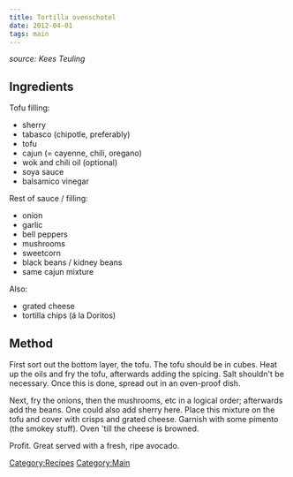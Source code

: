 ```yaml
---
title: Tortilla ovenschotel
date: 2012-04-01
tags: main
---
```


*source: Kees Teuling*

Ingredients
-----------

Tofu filling:

-   sherry
-   tabasco (chipotle, preferably)
-   tofu
-   cajun (= cayenne, chili, oregano)
-   wok and chili oil (optional)
-   soya sauce
-   balsamico vinegar

Rest of sauce / filling:

-   onion
-   garlic
-   bell peppers
-   mushrooms
-   sweetcorn
-   black beans / kidney beans
-   same cajun mixture

Also:

-   grated cheese
-   tortilla chips (á la Doritos)

Method
------

First sort out the bottom layer, the tofu. The tofu should be in cubes.
Heat up the oils and fry the tofu, afterwards adding the spicing. Salt
shouldn't be necessary. Once this is done, spread out in an oven-proof
dish.

Next, fry the onions, then the mushrooms, etc in a logical order;
afterwards add the beans. One could also add sherry here. Place this
mixture on the tofu and cover with crisps and grated cheese. Garnish
with some pimento (the smokey stuff). Oven 'till the cheese is browned.

Profit. Great served with a fresh, ripe avocado.

<Category:Recipes> <Category:Main>

